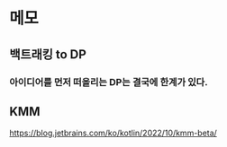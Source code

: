 # 메모

## 백트래킹 to DP

### 아이디어를 먼저 떠올리는 DP는 결국에 한계가 있다.

## KMM

https://blog.jetbrains.com/ko/kotlin/2022/10/kmm-beta/

###
